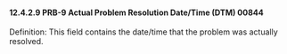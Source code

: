 #### 12.4.2.9 PRB-9 Actual Problem Resolution Date/Time (DTM) 00844

Definition: This field contains the date/time that the problem was actually resolved.
